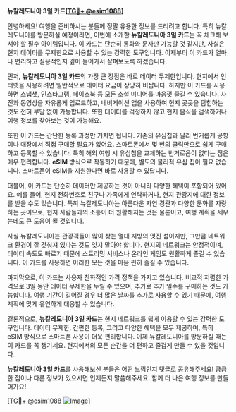 **뉴칼레도니아 3일 카드[[TG💪+ @esim1088](https://t.me/s/esim1088)]**

안녕하세요! 여행을 준비하시는 분들께 정말 유용한 정보를 드리려고 합니다. 특히 뉴칼레도니아를 방문하실 예정이라면, 이번에 소개할 **뉴칼레도니아 3일 카드**는 꼭 체크해 보셔야 할 필수 아이템입니다. 이 카드는 단순히 통화와 문자만 가능할 것 같지만, 사실은 현지 데이터를 무제한으로 사용할 수 있는 강력한 도구입니다. 이제부터 이 카드가 얼마나 편리하고 실용적인지 깊이 들어가서 살펴보도록 하겠습니다.

먼저, **뉴칼레도니아 3일 카드**의 가장 큰 장점은 바로 데이터 무제한입니다. 현지에서 인터넷을 사용하려면 일반적으로 데이터 요금이 상당히 비쌉니다. 하지만 이 카드를 사용하면 스냅챗, 인스타그램, 페이스북 등 모든 소셜 미디어를 마음껏 즐길 수 있습니다. 사진과 동영상을 자유롭게 업로드하고, 네비게이션 앱을 사용하여 현지 곳곳을 탐험하는 것도 전혀 부담 없이 가능합니다. 또한 데이터를 걱정하지 않고 현지 음식을 검색하거나 여행 정보를 찾아보는 것이 가능해요.

또한 이 카드는 간단한 등록 과정만 거치면 됩니다. 기존의 유심칩과 달리 번거롭게 공항이나 매장에서 직접 구매할 필요가 없어요. 스마트폰에서 몇 번의 클릭만으로 쉽게 구매하고 등록할 수 있습니다. 특히 해외 여행 시 유심칩을 교체하는 번거로움이 없다는 점은 매우 편리합니다. **eSIM** 방식으로 작동하기 때문에, 별도의 물리적 유심 칩이 필요 없습니다. 스마트폰이 eSIM을 지원한다면 바로 사용할 수 있답니다.

더불어, 이 카드는 단순히 데이터만 제공하는 것이 아니라 다양한 혜택이 포함되어 있어요. 예를 들어, 현지 전화번호로 친구나 가족에게 연락하거나, 현지 관광지에 대한 정보를 받을 수도 있습니다. 특히 뉴칼레도니아는 아름다운 자연 경관과 다양한 문화를 자랑하는 곳이므로, 현지 사람들과의 소통이 더 원활해지는 것은 물론이고, 여행 계획을 세우는데도 큰 도움이 될 것입니다.

사실 뉴칼레도니아는 관광객들이 많이 찾는 열대 지방의 멋진 섬이지만, 그만큼 네트워크 환경이 잘 갖춰져 있다는 것도 잊지 말아야 합니다. 현지의 네트워크는 안정적이며, 데이터 속도도 빠르기 때문에 스트리밍 서비스나 온라인 게임도 원활하게 즐길 수 있습니다. 이 카드를 사용하면 이러한 모든 것을 마음 편히 즐길 수 있습니다.

마지막으로, 이 카드는 사용자 친화적인 가격 정책을 가지고 있습니다. 비교적 저렴한 가격으로 3일 동안 데이터 무제한을 누릴 수 있으며, 추가로 추가 일수를 구매하는 것도 가능합니다. 여행 기간이 길어질 경우 더 많은 날짜를 추가로 사용할 수 있기 때문에, 여행 계획에 맞게 유연하게 대응할 수 있습니다.

결론적으로, **뉴칼레도니아 3일 카드**는 현지 네트워크를 쉽게 이용할 수 있는 강력한 도구입니다. 데이터 무제한, 간편한 등록, 그리고 다양한 혜택을 모두 제공하며, 특히 eSIM 방식으로 스마트폰 사용이 더욱 편리합니다. 이제 뉴칼레도니아를 방문하실 때는 이 카드를 꼭 챙기세요. 현지에서의 모든 순간을 더 편하고 즐겁게 만들 수 있을 것입니다.

**뉴칼레도니아 3일 카드**를 사용해보신 분들은 어떤 느낌인지 댓글로 공유해주세요! 궁금한 점이나 다른 정보가 있으시면 언제든지 말씀해주세요. 함께 더 나은 여행 정보를 만들어가요!

[[TG💪+ @esim1088](https://t.me/s/esim1088) ![Image](https://i.postimg.cc/Y0z9fWf4/image.png)]